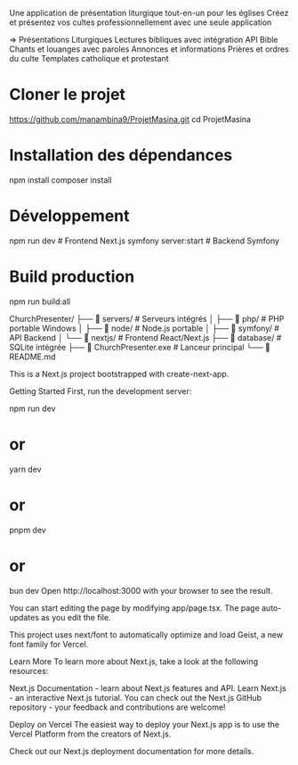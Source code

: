 Une application de présentation liturgique tout-en-un pour les églises
Créez et présentez vos cultes professionnellement avec une seule application

=> Présentations Liturgiques
Lectures bibliques avec intégration API Bible
Chants et louanges avec paroles
Annonces et informations
Prières et ordres du culte
Templates catholique et protestant

# Cloner le projet
https://github.com/manambina9/ProjetMasina.git
cd ProjetMasina

# Installation des dépendances
npm install
composer install

# Développement
npm run dev          # Frontend Next.js
symfony server:start # Backend Symfony

# Build production
npm run build:all

ChurchPresenter/
├── 📁 servers/               # Serveurs intégrés
│   ├── 📁 php/              # PHP portable Windows
│   ├── 📁 node/             # Node.js portable
│   ├── 📁 symfony/          # API Backend
│   └── 📁 nextjs/           # Frontend React/Next.js
├── 📁 database/             # SQLite intégrée
├── 🚀 ChurchPresenter.exe   # Lanceur principal
└── 📖 README.md


This is a Next.js project bootstrapped with create-next-app.

Getting Started
First, run the development server:

npm run dev
# or
yarn dev
# or
pnpm dev
# or
bun dev
Open http://localhost:3000 with your browser to see the result.

You can start editing the page by modifying app/page.tsx. The page auto-updates as you edit the file.

This project uses next/font to automatically optimize and load Geist, a new font family for Vercel.

Learn More
To learn more about Next.js, take a look at the following resources:

Next.js Documentation - learn about Next.js features and API.
Learn Next.js - an interactive Next.js tutorial.
You can check out the Next.js GitHub repository - your feedback and contributions are welcome!

Deploy on Vercel
The easiest way to deploy your Next.js app is to use the Vercel Platform from the creators of Next.js.

Check out our Next.js deployment documentation for more details.
